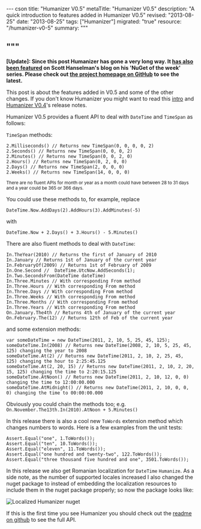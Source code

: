 --- cson
title: "Humanizer V0.5"
metaTitle: "Humanizer V0.5"
description: "A quick introduction to features added in Humanizer V0.5"
revised: "2013-08-25"
date: "2013-08-25"
tags: ["Humanizer"]
migrated: "true"
resource: "/humanizer-v0-5"
summary: """

"""
---

**[Update]: Since this post Humanizer has gone a very long way. It [has also been featured](http://www.hanselman.com/blog/NuGetPackageOfTheWeekHumanizerMakesNETDataTypesMoreHuman.aspx) on Scott Hanselman's blog on his 'NuGet of the week' series. Please check out [the project homepage on GitHub](http://github.com/MehdiK/Humanizer) to see the latest.**

This post is about the features added in V0.5 and some of the other changes. If you don't know Humanizer you might want to read this [intro](/introducing-humanizer) and [Humanizer V0.4](/humanizer-v0-4)'s release notes. 

Humanizer V0.5 provides a fluent API to deal with `DateTime` and `TimeSpan` as follows:

`TimeSpan` methods:

	2.Milliseconds() // Returns new TimeSpan(0, 0, 0, 0, 2)
	2.Seconds() // Returns new TimeSpan(0, 0, 0, 2)
	2.Minutes() // Returns new TimeSpan(0, 0, 2, 0)
	2.Hours() // Returns new TimeSpan(0, 2, 0, 0)
	2.Days() // Returns new TimeSpan(2, 0, 0, 0)
	2.Weeks() // Returns new TimeSpan(14, 0, 0, 0)

<small>There are no fluent APIs for month or year as a month could have between 28 to 31 days and a year could be 365 or 366 days.</small>

You could use these methods to, for example, replace
 
    DateTime.Now.AddDays(2).AddHours(3).AddMinutes(-5)

with 

    DateTime.Now + 2.Days() + 3.Hours() - 5.Minutes()

There are also fluent methods to deal with `DateTime`:

	In.TheYear(2010) // Returns the first of January of 2010
	In.January // Returns 1st of January of the current year
	In.FebruaryOf(2009) // Returns 1st of February of 2009
	In.One.Second //  DateTime.UtcNow.AddSeconds(1);
	In.Two.SecondsFrom(DateTime dateTime)
	In.Three.Minutes // With corresponding From method
	In.Three.Hours // With corresponding From method
	In.Three.Days // With corresponding From method
	In.Three.Weeks // With corresponding From method
	In.Three.Months // With corresponding From method
	In.Three.Years // With corresponding From method
	On.January.The4th // Returns 4th of January of the current year
	On.February.The(12) // Returns 12th of Feb of the current year

and some extension methods:

	var someDateTime = new DateTime(2011, 2, 10, 5, 25, 45, 125);
	someDateTime.In(2008) // Returns new DateTime(2008, 2, 10, 5, 25, 45, 125) changing the year to 2008
	someDateTime.At(2) // Returns new DateTime(2011, 2, 10, 2, 25, 45, 125) changing the hour to 2:25:45.125
	someDateTime.At(2, 20, 15) // Returns new DateTime(2011, 2, 10, 2, 20, 15, 125) changing the time to 2:20:15.125
	someDateTime.AtNoon() // Returns new DateTime(2011, 2, 10, 12, 0, 0) changing the time to 12:00:00.000
	someDateTime.AtMidnight() // Returns new DateTime(2011, 2, 10, 0, 0, 0) changing the time to 00:00:00.000

Obviously you could chain the methods too; e.g. `On.November.The13th.In(2010).AtNoon + 5.Minutes()`

In this release there is also a cool new `ToWords` extension method which changes numbers to words. Here is a few examples from the unit tests: 

    Assert.Equal("one", 1.ToWords());
    Assert.Equal("ten", 10.ToWords());
    Assert.Equal("eleven", 11.ToWords());
    Assert.Equal("one hundred and twenty-two", 122.ToWords());
    Assert.Equal("three thousand five hundred and one", 3501.ToWords());

In this release we also get Romanian localization for `DateTime` `Humanize`. As a side note, as the number of supported locales increased I also changed the nuget package to instead of embedding the localization resources to include them in the nuget package properly; so now the package looks like:

![Localized Humanizer nuget](/get/BlogPictures/humanizer.png)

If this is the first time you see Humanizer you should check out the [readme on github](https://github.com/MehdiK/Humanizer) to see the full API.

